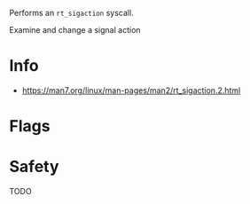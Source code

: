 Performs an `rt_sigaction` syscall.

Examine and change a signal action

# Info
- <https://man7.org/linux/man-pages/man2/rt_sigaction.2.html>

# Flags

# Safety
TODO
